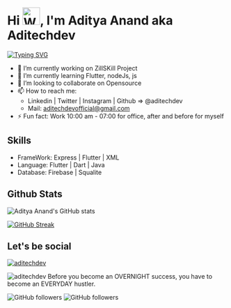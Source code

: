 <h1>Hi <img src="https://raw.githubusercontent.com/nixin72/nixin72/master/wave.gif" 
         alt="Waving hand animated gif"
         height=40"
         width="40" />, I'm Aditya Anand aka Aditechdev</h1>

[![Typing SVG](https://readme-typing-svg.herokuapp.com?size=50&duration=3500&center=true&width=1000&height=84&lines=Hello!+World;Mobile+Application+Developer;Emerging+Full+Stack+Developer;Always+Learning+Always+Evolving;Don't+Forget+To+Follow❤️)](https://git.io/typing-svg)

- 🔭 I’m currently working on ZillSKill Project
- 🌱 I’m currently learning Flutter, nodeJs, js
- 👯 I’m looking to collaborate on Opensource 
- 📫 How to reach me: 
  - Linkedin | Twitter | Instagram | Github => @aditechdev
  - Mail: aditechdevofficial@gmail.com
- ⚡ Fun fact: Work 10:00 am - 07:00 for office, after and before for myself
     
## Skills 

<!-- - Database <br/>
![SQLite](https://img.shields.io/badge/sqlite-%2307405e.svg?style=for-the-badge&logo=sqlite&logoColor=white)
![MySQL](https://img.shields.io/badge/mysql-%2300f.svg?style=for-the-badge&logo=mysql&logoColor=white) -->


- FrameWork: Express | Flutter | XML 
- Language: Flutter | Dart | Java
- Database: Firebase | Squalite

<!-- 
FOr the badge 
 https://github.com/Ileriayo/markdown-badges
-->


## Github Stats
<!--  Github Status  -->

![Aditya Anand's GitHub stats](https://github-readme-stats.vercel.app/api?username=aditechdev&show_icons=true&theme=radical)

<!--  STREAK  -->
[![GitHub Streak](https://github-readme-streak-stats.herokuapp.com/?user=aditechdev&theme=dark)](https://git.io/streak-stats)
 </br>

  ## Let's be social
  <!--  Twitter -->
  <p align="left"> <a href="https://twitter.com/aditechdev" target="_blank"><img src="https://img.shields.io/twitter/follow/aditechdev?logo=twitter&style=for-the-badge" alt="aditechdev" /></a> </p>
         
         
 

<!--  Profile View -->
  <p align="left"> <img src="https://komarev.com/ghpvc/?username=aditechdev&label=Profile%20views&color=0e75b6&style=flat" alt="aditechdev" /> Before you become an OVERNIGHT success, you have to become an EVERYDAY hustler.</p>

         
![GitHub followers](https://img.shields.io/github/followers/aditechdev?logo=github&style=flat-square)
         ![GitHub followers](https://img.shields.io/github/followers/aditechdev?logo=github&style=for-the-badge)
         


